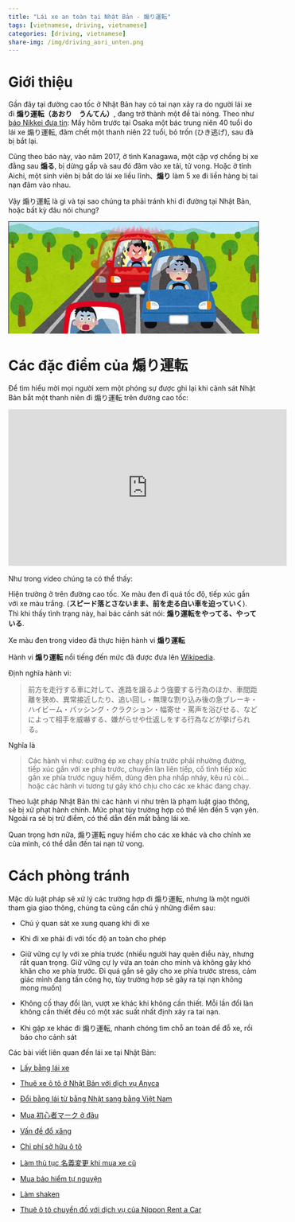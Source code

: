 ```yaml
---
title: "Lái xe an toàn tại Nhật Bản - 煽り運転"
tags: [vietnamese, driving, vietnamese]
categories: [driving, vietnamese]
share-img: /img/driving_aori_unten.png
---
```


# Giới thiệu

Gần đây tại đường cao tốc ở Nhật Bản hay có tai nạn xảy ra do người lái xe đi **煽り運転（あおり　うんてん）**, đang trở thành một đề tài nóng. Theo như [báo Nikkei đưa tin](https://www.nikkei.com/article/DGXMZO3260815004072018AC8Z00/): Mấy hôm trước tại Osaka một bác trung niên 40 tuổi do lái xe 煽り運転, đâm chết một thanh niên 22 tuổi, bỏ trốn (ひき逃げ), sau đã bị bắt lại.

Cũng theo báo này, vào năm 2017, ở tình Kanagawa, một cặp vợ chồng bị xe đằng sau **煽る**, bị dừng gấp và sau đó đâm vào xe tải, tử vong. Hoặc ở tỉnh Aichi, một sinh viên bị bắt do lái xe liều lĩnh、**煽り** làm 5 xe đi liền hàng bị tai nạn đâm vào nhau.

Vậy 煽り運転 là gì và tại sao chúng ta phải tránh khi đi đường tại Nhật Bản, hoặc bất kỳ đâu nói chung?

![](/img/driving_aori_unten.png)

# Các đặc điểm của 煽り運転

Để tìm hiểu mời mọi người xem một phóng sự được ghi lại khi cảnh sát Nhật Bản bắt một thanh niên đi 煽り運転 trên đường cao tốc:
<iframe width="560" height="315" src="https://www.youtube.com/embed/cONdX8SghXk" frameborder="0" allow="autoplay; encrypted-media" allowfullscreen></iframe>

Như trong video chúng ta có thể thấy:

Hiện trường ở trên đường cao tốc. Xe màu đen đi quá tốc độ, tiếp xúc gần với xe màu trắng. (**スピード落とさないまま、前を走る白い車を迫っていく**). Thì khi thấy tình trạng này, hai bác cảnh sát nói: **煽り運転をやってる、やっている**.

Xe màu đen trong video đã thực hiện hành vi **煽り運転**

Hành vi **煽り運転** nổi tiếng đến mức đã được đưa lên [Wikipedia](https://ja.wikipedia.org/wiki/%E3%81%82%E3%81%8A%E3%82%8A%E9%81%8B%E8%BB%A2).

Định nghĩa hành vi:

> 前方を走行する車に対して、進路を譲るよう強要する行為のほか、車間距離を狭め、異常接近したり、追い回し・無理な割り込み後の急ブレーキ・ハイビーム・パッシング・クラクション・幅寄せ・罵声を浴びせる、などによって相手を威嚇する、嫌がらせや仕返しをする行為などが挙げられる。

Nghĩa là

> Các hành vi như: cưỡng ép xe chạy phía trước phải nhường đường, tiếp xúc gần với xe phía trước, chuyển làn liên tiếp, cố tình tiếp xúc gần xe phía trước nguy hiểm, dùng đèn pha nhấp nháy, kêu rú còi... hoặc các hành vi tương tự gây khó chịu cho các xe khác đang chạy.

Theo luật pháp Nhật Bản thì các hành vi như trên là phạm luật giao thông, sẽ bị xử phạt hành chính. Mức phạt tùy trường hợp có thể lên đến 5 vạn yên. Ngoài ra sẽ bị trừ điểm, có thể dẫn đến mất bằng lái xe.

Quan trọng hơn nữa, 煽り運転 nguy hiểm cho các xe khác và cho chính xe của mình, có thể dẫn đến tai nạn tử vong.

<script async src="//pagead2.googlesyndication.com/pagead/js/adsbygoogle.js"></script>
<ins class="adsbygoogle"
     style="display:block; text-align:center;"
     data-ad-layout="in-article"
     data-ad-format="fluid"
     data-ad-client="ca-pub-2750437710821247"
     data-ad-slot="8905029259"></ins>
<script>
     (adsbygoogle = window.adsbygoogle || []).push({});
</script>

# Cách phòng tránh

Mặc dù luật pháp sẽ xử lý các trường hợp đi 煽り運転, nhưng là một người tham gia giao thông, chúng ta cũng cần chú ý những điểm sau:

* Chú ý quan sát xe xung quang khi đi xe

* Khi đi xe phải đi với tốc độ an toàn cho phép

* Giữ vững cự ly với xe phía trước (nhiều người hay quên điều này, nhưng rất quan trọng. Giữ vững cự ly vừa an toàn cho mình và không gây khó khăn cho xe phía trước. Đi quá gần sẽ gây cho xe phía trước stress, cảm giác mình đang tấn công họ, tùy trường hợp sẽ gây ra tại nạn không mong muốn)

* Không cố thay đổi làn, vượt xe khác khi không cần thiết. Mỗi lần đổi làn không cần thiết đều có một xác suất nhất định xảy ra tai nạn.

* Khi gặp xe khác đi 煽り運転, nhanh chóng tìm chỗ an toàn để đỗ xe, rồi báo cho cảnh sát

Các bài viết liên quan đến lái xe tại Nhật Bản:

<script async src="//pagead2.googlesyndication.com/pagead/js/adsbygoogle.js"></script>
<ins class="adsbygoogle"
     style="display:block; text-align:center;"
     data-ad-layout="in-article"
     data-ad-format="fluid"
     data-ad-client="ca-pub-2750437710821247"
     data-ad-slot="8905029259"></ins>
<script>
     (adsbygoogle = window.adsbygoogle || []).push({});
</script>

* [Lấy bằng lái xe](https://phuongnq.me/2018-06-08-driving-license-in-japan-part-1/)

* [Thuê xe ô tô ở Nhật Bản với dịch vụ Anyca](https://phuongnq.me/2018-06-30-thue-xe-qua-dich-vu-anyca/)

* [Đổi bằng lái từ bằng Nhật sang bằng Việt Nam](https://phuongnq.me/2018-08-22-doi-bang-nhat-sang-bang-viet/)

* [Mua 初心者マーク ở đâu](https://phuongnq.me/2018-08-27-use-new-user-mark-japan-driver/)

* [Vấn đề đổ xăng](https://phuongnq.me/2018-09-02-driving-in-japan-gasoline/)

* [Chi phí sở hữu ô tô](https://phuongnq.me/2018-09-07-how-much-a-car-cost-whole-life)

* [Làm thủ tục 名義変更 khi mua xe cũ](https://phuongnq.me/2018-11-03-thu-tuc-doi-ten-khi-mua-xe-oto)

* [Mua bảo hiểm tự nguyện](https://phuongnq.me/2018-11-18-first-time-car-insurance/)

* [Làm shaken](/2018-12-12-first-time-shaken)

* [Thuê ô tô chuyển đồ với dịch vụ của Nippon Rent a Car](/2019-07-23-move-out-with-nippon-rent-a-car)